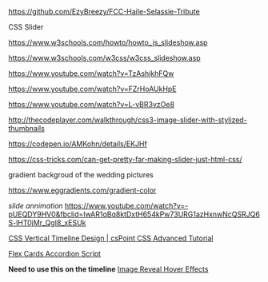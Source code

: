 https://github.com/EzyBreezy/FCC-Haile-Selassie-Tribute

CSS Slider

https://www.w3schools.com/howto/howto_js_slideshow.asp

https://www.w3schools.com/w3css/w3css_slideshow.asp

https://www.youtube.com/watch?v=TzAshjkhFQw

https://www.youtube.com/watch?v=FZrHoAUkHpE

https://www.youtube.com/watch?v=L-vBR3vzOe8

http://thecodeplayer.com/walkthrough/css3-image-slider-with-stylized-thumbnails

https://codepen.io/AMKohn/details/EKJHf

https://css-tricks.com/can-get-pretty-far-making-slider-just-html-css/

gradient backgroud of the wedding pictures 

https://www.eggradients.com/gradient-color

*slide annimation*
https://www.youtube.com/watch?v=-pUEQDY9HV0&fbclid=IwAR1qBq8ktDxtH654kPw73URG1azHxnwNcQSRJQ6S-lHT0jMr_QgI8_xESUk

[CSS Vertical Timeline Design | csPoint CSS Advanced Tutorial](https://www.youtube.com/watch?v=UzDi6QUYToE&feature=youtu.be&fbclid=IwAR2xh8fnI15J9OwI0dMhwOiLgCuE2OzXySvThI47Xkf0E3G3nwIlcS7JdDw)

[Flex Cards Accordion Script](http://www.dynamicdrive.com/dynamicindex17/flex-cards-accordion.htm)


**Need to use this on the timeline**
[Image Reveal Hover Effects](https://tympanus.net/codrops/2018/11/27/image-reveal-hover-effects/?utm_source=CSS-Weekly&utm_campaign=Issue-341&utm_medium=web)